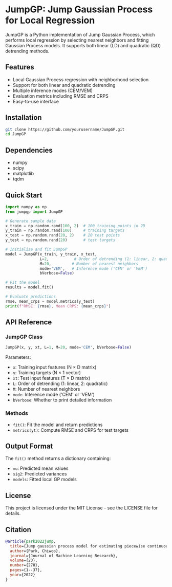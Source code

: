 # JumpGP: Jump Gaussian Process for Local Regression

JumpGP is a Python implementation of Jump Gaussian Process, which performs local regression by selecting nearest neighbors and fitting Gaussian Process models. It supports both linear (LD) and quadratic (QD) detrending methods.

## Features

- Local Gaussian Process regression with neighborhood selection
- Support for both linear and quadratic detrending
- Multiple inference modes (CEM/VEM)
- Evaluation metrics including RMSE and CRPS
- Easy-to-use interface

## Installation

```bash
git clone https://github.com/yourusername/JumpGP.git
cd JumpGP
```

## Dependencies

- numpy
- scipy
- matplotlib
- tqdm

## Quick Start

```python
import numpy as np
from jumpgp import JumpGP

# Generate sample data
x_train = np.random.rand(100, 2)  # 100 training points in 2D
y_train = np.random.rand(100)     # training targets
x_test = np.random.rand(20, 2)    # 20 test points
y_test = np.random.rand(20)       # test targets

# Initialize and fit JumpGP
model = JumpGP(x_train, y_train, x_test, 
               L=2,           # Order of detrending (1: linear, 2: quadratic)
               M=20,         # Number of nearest neighbors
               mode='VEM',   # Inference mode ('CEM' or 'VEM')
               bVerbose=False)

# Fit the model
results = model.fit()

# Evaluate predictions
rmse, mean_crps = model.metrics(y_test)
print(f"RMSE: {rmse}, Mean CRPS: {mean_crps}")
```

## API Reference

### JumpGP Class

```python
JumpGP(x, y, xt, L=1, M=20, mode='CEM', bVerbose=False)
```

Parameters:
- `x`: Training input features (N × D matrix)
- `y`: Training targets (N × 1 vector)
- `xt`: Test input features (T × D matrix)
- `L`: Order of detrending (1: linear, 2: quadratic)
- `M`: Number of nearest neighbors
- `mode`: Inference mode ('CEM' or 'VEM')
- `bVerbose`: Whether to print detailed information

### Methods

- `fit()`: Fit the model and return predictions
- `metrics(yt)`: Compute RMSE and CRPS for test targets

## Output Format

The `fit()` method returns a dictionary containing:
- `mu`: Predicted mean values
- `sig2`: Predicted variances
- `models`: Fitted local GP models

## License

This project is licensed under the MIT License - see the LICENSE file for details.

## Citation

```bibtex
@article{park2022jump,
  title={Jump gaussian process model for estimating piecewise continuous regression functions},
  author={Park, Chiwoo},
  journal={Journal of Machine Learning Research},
  volume={23},
  number={278},
  pages={1--37},
  year={2022}
}
```
